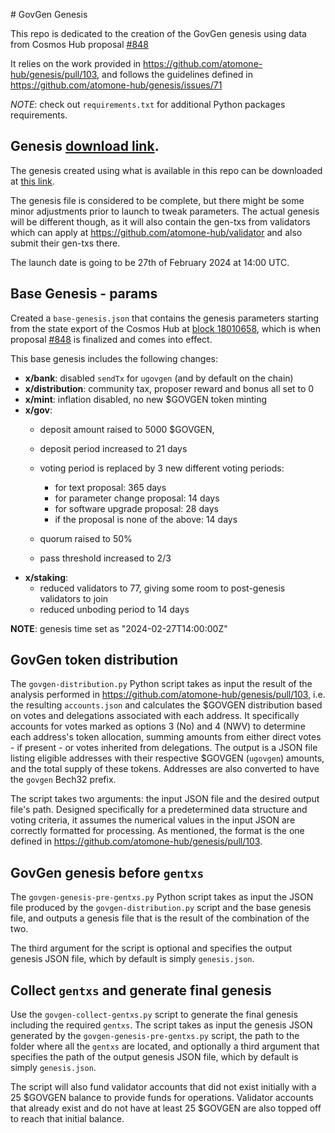 \# GovGen Genesis

This repo is dedicated to the creation of the GovGen genesis using data from
Cosmos Hub proposal [#848](https://www.mintscan.io/cosmos/proposals/848)

It relies on the work provided in https://github.com/atomone-hub/genesis/pull/103, 
and follows the guidelines defined in https://github.com/atomone-hub/genesis/issues/71

*NOTE*: check out `requirements.txt` for additional Python packages requirements.

## Genesis [download link](https://atomone.fra1.digitaloceanspaces.com/govgen/govgen-1/genesis.json).

The genesis created using what is available in this repo can be downloaded at [this link](https://atomone.fra1.digitaloceanspaces.com/govgen/govgen-1/genesis.json).

The genesis file is considered to be complete, but there might be some minor
adjustments prior to launch to tweak parameters. 
The actual genesis will be different though, as it will also contain the gen-txs
from validators which can apply at https://github.com/atomone-hub/validator and
also submit their gen-txs there.

The launch date is going to be 27th of February 2024 at 14:00 UTC.

## Base Genesis - params

Created a `base-genesis.json` that contains the genesis parameters starting from 
the state export of the Cosmos Hub at [block 18010658](https://www.mintscan.io/cosmos/block/18010658),
which is when proposal [#848](https://www.mintscan.io/cosmos/proposals/848)
is finalized and comes into effect.

This base genesis includes the following changes:

- **x/bank**: disabled `sendTx` for `ugovgen` (and by default on the chain)
- **x/distribution**: community tax, proposer reward and bonus all set to 0
- **x/mint**: inflation disabled, no new $GOVGEN token minting
- **x/gov**: 
   - deposit amount raised to 5000 $GOVGEN,
   - deposit period increased to 21 days
   -  voting period is replaced by 3 new different voting periods:
   
      - for text proposal: 365 days
      - for parameter change proposal: 14 days
      - for software upgrade proposal: 28 days
      - if the proposal is none of the above: 14 days
  
   - quorum raised to 50% 
   - pass threshold increased to 2/3
- **x/staking**: 
   - reduced validators to 77, giving some room to post-genesis validators to join
   - reduced unboding period to 14 days

**NOTE**: genesis time set as "2024-02-27T14:00:00Z"


## GovGen token distribution

The `govgen-distribution.py` Python script takes as input the result of the 
analysis performed in https://github.com/atomone-hub/genesis/pull/103, i.e.
the resulting `accounts.json` and calculates the $GOVGEN distribution based on
votes and delegations associated with each address. It specifically accounts 
for votes marked as options 3 (No) and 4 (NWV) to determine each address's 
token allocation, summing amounts from either direct votes - if present - or 
votes inherited from delegations. The output is a JSON file listing eligible 
addresses with their respective $GOVGEN (`ugovgen`) amounts, and the total 
supply of these tokens. 
Addresses are also converted to have the `govgen` Bech32 prefix.

The script takes two arguments: the input JSON file and the desired output 
file's path. 
Designed specifically for a predetermined data structure and voting criteria, 
it assumes the numerical values in the input JSON are correctly formatted for 
processing. As mentioned, the format is the one defined in 
https://github.com/atomone-hub/genesis/pull/103.


## GovGen genesis before `gentxs`

The `govgen-genesis-pre-gentxs.py` Python script takes as input the JSON file
produced by the `govgen-distribution.py` script and the base genesis file, and
outputs a genesis file that is the result of the combination of the two.

The third argument for the script is optional and specifies the output genesis
JSON file, which by default is simply `genesis.json`.

## Collect `gentxs` and generate final genesis

Use the `govgen-collect-gentxs.py` script to generate the final genesis
including the required `gentxs`. The script takes as input the genesis JSON
generated by the `govgen-genesis-pre-gentxs.py` script, the path to the folder
where all the `gentxs` are located, and optionally a third argument that specifies
the path of the output genesis JSON file, which by default is simply
`genesis.json`.

The script will also fund validator accounts that did not exist initially with
a 25 $GOVGEN balance to provide funds for operations. Validator accounts that
already exist and do not have at least 25 $GOVGEN are also topped off to reach
that initial balance.
